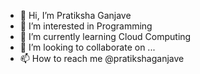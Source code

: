 - 👋 Hi, I’m Pratiksha Ganjave
- 👀 I’m interested in Programming
- 🌱 I’m currently learning Cloud Computing
- 💞️ I’m looking to collaborate on ...
- 📫 How to reach me @pratikshaganjave

<!---
pratikshaganjave/pratikshaganjave is a ✨ special ✨ repository because its `README.md` (this file) appears on your GitHub profile.
You can click the Preview link to take a look at your changes.
--->
